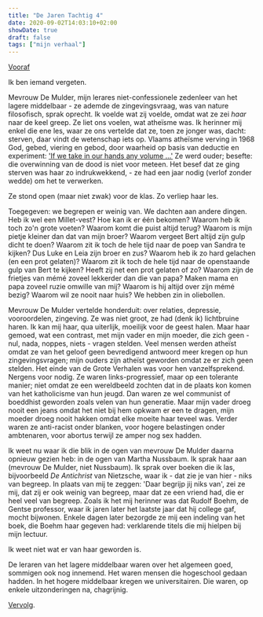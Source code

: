 ```yaml
---
title: "De Jaren Tachtig 4"
date: 2020-09-02T14:03:10+02:00
showDate: true
draft: false
tags: ["mijn verhaal"]
---
```


[Vooraf](http://localhost:1313/posts/de-jaren-tachtig-3/)

Ik ben iemand vergeten. 

Mevrouw De Mulder, mijn lerares niet-confessionele zedenleer van het lagere middelbaar - ze ademde de zingevingsvraag, was van nature filosofisch, sprak oprecht. Ik voelde wat zij voelde, omdat wat ze zei *haar* naar de keel greep. Ze liet ons voelen, wat atheïsme was. Ik herinner mij enkel die ene les, waar ze ons vertelde dat ze, toen ze jonger was, dacht: sterven, daar vindt de wetenschap iets op. Vlaams atheïsme verving in 1968 God, gebed, viering en gebod, door waarheid op basis van deductie en experiment: ['If we take in our hands any volume ...'](https://www.goodreads.com/quotes/7327-if-we-take-in-our-hand-any-volume-of-divinity) Ze werd ouder; besefte: die overwinning van de dood is niet voor meteen. Het besef dat ze ging sterven was haar zo indrukwekkend, - ze had een jaar nodig (verlof zonder wedde) om het te verwerken. 

Ze stond open (maar niet zwak) voor de klas. Zo verliep haar les.  

Toegegeven: we begrepen er weinig van. We dachten aan andere dingen. Heb ik wel een Millet-vest? Hoe kan ik er één bekomen? Waarom heb ik toch zo'n grote voeten? Waarom komt die puist altijd terug? Waarom is mijn pietje kleiner dan dat van mijn broer? Waarom vergeet Bert altijd zijn gulp dicht te doen? Waarom zit ik toch de hele tijd naar de poep van Sandra te kijken? Dus Luke en Leia zijn broer en zus? Waarom heb ik zo hard gelachen (en een prot gelaten)? Waarom zit ik toch de hele tijd naar de openstaande gulp van Bert te kijken? Heeft zij net een prot gelaten of zo? Waarom zijn de frietjes van mémé zoveel lekkerder dan die van papa? Maken mama en papa zoveel ruzie omwille van mij? Waarom is hij altijd over zijn mémé bezig? Waarom wil ze nooit naar huis? We hebben zin in oliebollen.  

Mevrouw De Mulder vertelde honderduit: over relaties, depressie, vooroordelen, zingeving. Ze was niet groot, ze had (denk ik) lichtbruine haren. Ik kan mij haar, qua uiterlijk, moeilijk voor de geest halen. Maar haar gemoed, wat een contrast, met mijn vader en mijn moeder, die zich geen - nul, nada, noppes, niets - vragen stelden. Veel mensen werden atheïst omdat ze van het geloof geen bevredigend antwoord meer kregen op hun zingevingsvragen; mijn ouders zijn atheïst geworden omdat ze er zich geen stelden. Het einde van de Grote Verhalen was voor hen vanzelfsprekend. Nergens voor nodig. Ze waren links-progressief, maar op een tolerante manier; niet omdat ze een wereldbeeld zochten dat in de plaats kon komen van het katholicisme van hun jeugd. Dan waren ze wel communist of boeddhist geworden zoals velen van hun generatie. Maar mijn vader droeg nooit een jeans omdat het niet bij hem opkwam er een te dragen, mijn moeder droeg nooit hakken omdat elke moeite haar teveel was. Verder waren ze anti-racist onder blanken, voor hogere belastingen onder ambtenaren, voor abortus terwijl ze amper nog sex hadden. 

Ik weet nu waar ik die blik in de ogen van mevrouw De Mulder daarna opnieuw gezien heb: in de ogen van Martha Nussbaum. Ik sprak haar aan (mevrouw De Mulder, niet Nussbaum). Ik sprak over boeken die ik las, bijvoorbeeld *De Antichrist* van Nietzsche, waar ik - dat zie je van hier - niks van begreep. In plaats van mij te zeggen: 'Daar begrijp jij niks van', zei ze mij, dat zij er ook weinig van begreep, maar dat ze een vriend had, die er heel veel van begreep. Zoals ik het mij herinner was dat Rudolf Boehm, de Gentse professor, waar ik jaren later het laatste jaar dat hij college gaf, mocht bijwonen. Enkele dagen later bezorgde ze mij een indeling van het boek, die Boehm haar gegeven had: verklarende titels die mij hielpen bij mijn lectuur. 

Ik weet niet wat er van haar geworden is. 

De leraren van het lagere middelbaar waren over het algemeen goed, sommigen ook nog innemend. Het waren mensen die hogeschool gedaan hadden. In het hogere middelbaar kregen we universitairen. Die waren, op enkele uitzonderingen na, chagrijnig.

[Vervolg]().